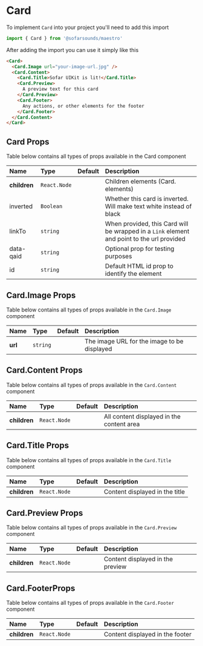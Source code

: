 # Card

To implement `Card` into your project you'll need to add this import
```js
import { Card } from '@sofarsounds/maestro'
```

After adding the import you can use it simply like this
```html
<Card>
  <Card.Image url="your-image-url.jpg" />
  <Card.Content>
    <Card.Title>Sofar UIKit is lit!</Card.Title>
    <Card.Preview>
      A preview text for this card
    </Card.Preview>
    <Card.Footer>
      Any actions, or other elements for the footer
    </Card.Footer>
  </Card.Content>
</Card>
```

## Card Props
Table below contains all types of props available in the Card component  

| Name          | Type         | Default         | Description                      |
| :------------ | :-----       | :-------------- | :------------------------------- |
| **children**  | `React.Node` |                 | Children elements (Card. elements)
| inverted      | `Boolean`    |                 | Whether this card is inverted. Will make text white instead of black
| linkTo        | `string`     |                 | When provided, this Card will be wrapped in a `Link` element and point to the url provided
| data-qaid     | `string`     |                 | Optional prop for testing purposes
| id            | `string`     |                 | Default HTML id prop to identify the element

## Card.Image Props
Table below contains all types of props available in the `Card.Image` component  

| Name          | Type     | Default         | Description                      |
| :------------ | :-----   | :-------------- | :------------------------------- |
| **url**       | `string` |                 | The image URL for the image to be displayed

## Card.Content Props
Table below contains all types of props available in the `Card.Content` component  

| Name          | Type         | Default         | Description                      |
| :------------ | :-----       | :-------------- | :------------------------------- |
| **children**  | `React.Node` |                 | All content displayed in the content area

## Card.Title Props
Table below contains all types of props available in the `Card.Title` component  

| Name          | Type         | Default         | Description                      |
| :------------ | :-----       | :-------------- | :------------------------------- |
| **children**  | `React.Node` |                 | Content displayed in the title

## Card.Preview Props
Table below contains all types of props available in the `Card.Preview` component  

| Name          | Type         | Default         | Description                      |
| :------------ | :-----       | :-------------- | :------------------------------- |
| **children**  | `React.Node` |                 | Content displayed in the preview

## Card.FooterProps
Table below contains all types of props available in the `Card.Footer` component  

| Name          | Type         | Default         | Description                      |
| :------------ | :-----       | :-------------- | :------------------------------- |
| **children**  | `React.Node` |                 | Content displayed in the footer
